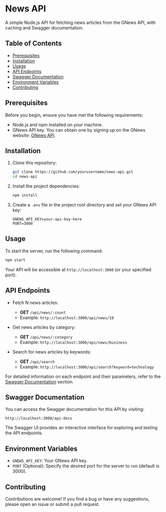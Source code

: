 # News API

A simple Node.js API for fetching news articles from the GNews API, with caching and Swagger documentation.

## Table of Contents

- [Prerequisites](#prerequisites)
- [Installation](#installation)
- [Usage](#usage)
- [API Endpoints](#api-endpoints)
- [Swagger Documentation](#swagger-documentation)
- [Environment Variables](#environment-variables)
- [Contributing](#contributing)

## Prerequisites

Before you begin, ensure you have met the following requirements:

- Node.js and npm installed on your machine.
- GNews API key. You can obtain one by signing up on the GNews website: [GNews API](https://gnews.io/).

## Installation

1. Clone this repository:

   ```bash
   git clone https://github.com/yourusername/news-api.git
   cd news-api
   ```

2. Install the project dependencies:

   ```bash
   npm install
   ```

3. Create a `.env` file in the project root directory and set your GNews API key:

   ```env
   GNEWS_API_KEY=your-api-key-here
   PORT=3000 
   ```

## Usage

To start the server, run the following command:

```bash
npm start
```

Your API will be accessible at `http://localhost:3000` (or your specified port).

## API Endpoints

- Fetch N news articles:
  - **GET** `/api/news/:count`
  - Example: `http://localhost:3000/api/news/10`

- Get news articles by category:
  - **GET** `/api/news/:category`
  - Example: `http://localhost:3000/api/news/business`

- Search for news articles by keywords:
  - **GET** `/api/search`
  - Example: `http://localhost:3000/api/search?keyword=technology`

For detailed information on each endpoint and their parameters, refer to the [Swagger Documentation](#swagger-documentation) section.

## Swagger Documentation

You can access the Swagger documentation for this API by visiting:

```
http://localhost:3000/api-docs
```

The Swagger UI provides an interactive interface for exploring and testing the API endpoints.

## Environment Variables

- `GNEWS_API_KEY`: Your GNews API key.
- `PORT` (Optional): Specify the desired port for the server to run (default is 3000).

## Contributing

Contributions are welcome! If you find a bug or have any suggestions, please open an issue or submit a pull request.
